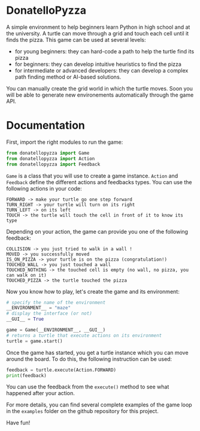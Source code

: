 # DonatelloPyzza

A simple environment to help beginners learn Python in high school and at the university.
A turtle can move through a grid and touch each cell until it finds the pizza.
This game can be used at several levels:
- for young beginners: they can hard-code a path to help the turtle find its pizza
- for beginners: they can develop intuitive heuristics to find the pizza
- for intermediate or advanced developers: they can develop a complex path finding method or AI-based solutions.

You can manually create the grid world in which the turtle moves. Soon you will be able to generate new environements automatically through the game API.

# Documentation

First, import the right modules to run the game:


```python
from donatellopyzza import Game
from donatellopyzza import Action
from donatellopyzza import Feedback
```

`Game` is a class that you will use to create a game instance. `Action` and `Feedback` define the different actions and feedbacks types. You can use the following actions in your code:

    FORWARD -> make your turtle go one step forward
    TURN_RIGHT -> your turtle will turn on its right
    TURN_LEFT -> on its left
    TOUCH -> the turtle will touch the cell in front of it to know its type


Depending on your action, the game can provide you one of the following feedback:

    COLLISION -> you just tried to walk in a wall !
    MOVED -> you successfully moved
    IS_ON_PIZZA -> your turtle is on the pizza (congratulation!)
    TOUCHED_WALL -> you just touched a wall
    TOUCHED_NOTHING -> the touched cell is empty (no wall, no pizza, you can walk on it)
    TOUCHED_PIZZA -> the turtle touched the pizza


Now you know how to play, let's create the game and its environment:

```python
# specify the name of the environment
__ENVIRONMENT__ = "maze"
# display the interface (or not)
__GUI__ = True

game = Game(__ENVIRONMENT__, __GUI__)
# returns a turtle that execute actions on its environment
turtle = game.start()
```


Once the game has started, you get a turtle instance which you can move around the board.
To do this, the following instruction can be used:

```python
feedback = turtle.execute(Action.FORWARD)
print(feedback)
```

You can use the feedback from the `execute()` method to see what happened after your action.

For more details, you can find several complete examples of the game loop in the `examples` folder on the github repository for this project.


Have fun!
